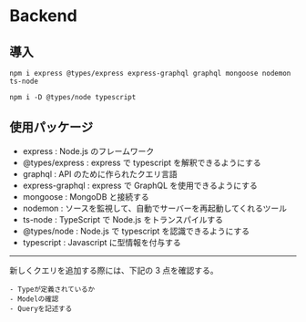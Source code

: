 # Backend

## 導入

```
npm i express @types/express express-graphql graphql mongoose nodemon ts-node

npm i -D @types/node typescript
```

## 使用パッケージ

- express : Node.js のフレームワーク
- @types/express : express で typescript を解釈できるようにする
- graphql : API のために作られたクエリ言語
- express-graphql : express で GraphQL を使用できるようにする
- mongoose : MongoDB と接続する
- nodemon : ソースを監視して、自動でサーバーを再起動してくれるツール
- ts-node : TypeScript で Node.js をトランスパイルする
- @types/node : Node.js で typescript を認識できるようにする
- typescript : Javascript に型情報を付与する

---

新しくクエリを追加する際には、下記の 3 点を確認する。

```
- Typeが定義されているか
- Modelの確認
- Queryを記述する
```
